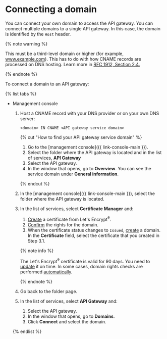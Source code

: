 # Connecting a domain

You can connect your own domain to access the API gateway. You can connect multiple domains to a single API gateway. In this case, the domain is identified by the `Host` header.

{% note warning %}

This must be a third-level domain or higher (for example, www.example.com). This has to do with how CNAME records are processed on DNS hosting. Learn more in [RFC 1912, Section 2.4.](https://www.ietf.org/rfc/rfc1912.txt)

{% endnote %}

To connect a domain to an API gateway:

{% list tabs %}

- Management console

	1. Host a CNAME record with your DNS provider or on your own DNS server:

	    ```
	    <domain> IN CNAME <API gateway service domain>
	    ```

		{% cut "How to find your API gateway service domain" %}
		
		1. Go to the [management console]({{ link-console-main }}).
		1. Select the folder where the API gateway is located and in the list of services, **API Gateway**
		1. Select the API gateway.
		1. In the window that opens, go to **Overview**. You can see the service domain under **General information**.

		{% endcut %}

	1. In the [management console]({{ link-console-main }}), select the folder where the API gateway is located.

	1. In the list of services, select **Certificate Manager** and:

		1. [Create](../../certificate-manager/operations/managed/cert-create.md) a certificate from Let's Encrypt<sup>®</sup>.
		1. [Confirm](../../certificate-manager/operations/managed/cert-validate.md) the rights for the domain.
		1. When the certificate status changes to `Issued`, [create](../../certificate-manager/operations/domain/domain-create.md) a domain. In the **Certificate** field, select the certificate that you created in Step 3.1.

		{% note info %}

		The Let's Encrypt<sup>®</sup> certificate is valid for 90 days. You need to [update](../../certificate-manager/concepts/managed-certificate.md#renew) it on time. In some cases, domain rights checks are performed [automatically](../../certificate-manager/concepts/challenges.md#auto).

		{% endnote %}

	1. Go back to the folder page.

	1. In the list of services, select **API Gateway** and:

		1. Select the API gateway.
		1. In the window that opens, go to **Domains**.
		1. Click **Connect** and select the domain.

	{% endlist %}

